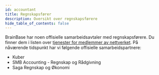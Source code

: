 ```yaml
---
id: accountant
title: Regnskapsfører
description: Oversikt over regnskapsførere
hide_table_of_contents: false
---
```

BrainBase har noen offisielle samarbeidsavtaler med regnskapsførere. Du finner dem i listen over [tjenester for medlemmer av nettverket](https://www.brainbase.no/tjenester). På nåværende tidspunkt har vi følgende offisielle samarbeidspartnere:

* Kuber
* SMB Accounting - Regnskap og Rådgivning
* Saga Regnskap og Økonomi